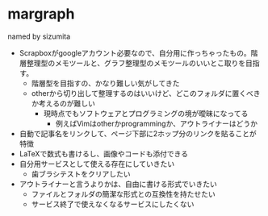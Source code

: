 # margraph

named by sizumita

- Scrapboxがgoogleアカウント必要なので、自分用に作っちゃったもの。階層整理型のメモツールと、グラフ整理型のメモツールのいいとこ取りを目指す。
  - 階層型を目指すの、かなり難しい気がしてきた
  - otherから切り出して整理するのはいいけど、どこのフォルダに置くべきか考えるのが難しい
    - 現時点でもソフトウェアとプログラミングの境が曖昧になってる
      - 例えばVimはotherかprogrammingか、アウトライナーはどうか
- 自動で記事名をリンクして、ページ下部に2ホップ分のリンクを貼ることが特徴
- LaTeXで数式も書けるし、画像やコードも添付できる
- 自分用サービスとして使える存在にしていきたい
  - 歯ブラシテストをクリアしたい
- アウトライナーと言うよりかは、自由に書ける形式でいきたい
  - ファイルとフォルダの簡潔な形式との互換性を持たせたい
  - サービス終了で使えなくなるサービスにしたくない
